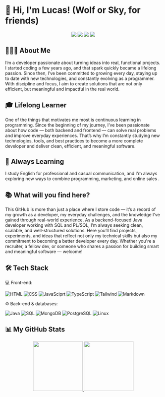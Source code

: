 # 👋 Hi, I'm Lucas! (Wolf or Sky, for friends)
<p align="center">
  <a href="https://www.youtube.com/@OLobo_Gamer" target="_blank"><img src="https://img.shields.io/badge/YouTube-FF0000?style=for-the-badge&logo=youtube&logoColor=white" target="_blank"></a>
  <a href="https://discord.gg/c628ctpS" target="_blank"><img src="https://img.shields.io/badge/Discord-7289DA?style=for-the-badge&logo=discord&logoColor=white" target="_blank"></a> 
  <a href = "mailto:lucas.silva.swr@gmail.com"><img src="https://img.shields.io/badge/-Gmail-%23333?style=for-the-badge&logo=gmail&logoColor=white" target="_blank"></a>
  <a href="https://www.linkedin.com/in/lucassilva1995/" target="_blank"><img src="https://img.shields.io/badge/-LinkedIn-%230077B5?style=for-the-badge&logo=linkedin&logoColor=white" target="_blank"></a> 
</p>

## 👨🏻‍💻  About Me

I’m a developer passionate about turning ideas into real, functional projects. I started coding a few years ago, and that spark quickly became a lifelong passion. Since then, I’ve been committed to growing every day, staying up to date with new technologies, and constantly evolving as a programmer. With discipline and focus, I aim to create solutions that are not only efficient, but meaningful and impactful in the real world.

## 🎓  Lifelong Learner

One of the things that motivates me most is continuous learning in programming. Since the beginning of my journey, I’ve been passionate about how code — both backend and frontend — can solve real problems and improve everyday experiences. That’s why I’m constantly studying new technologies, tools, and best practices to become a more complete developer and deliver clean, efficient, and meaningful software.

## 📖 Always Learning

I study English for professional and casual communication, and I'm always exploring new ways to combine programming, marketing, and online sales .

## 📚  What will you find here?

This GitHub is more than just a place where I store code — it’s a record of my growth as a developer, my everyday challenges, and the knowledge I’ve gained through real-world experience. As a backend-focused Java developer working with SQL and PL/SQL, I’m always seeking clean, scalable, and well-structured solutions.
Here you’ll find projects, experiments, and ideas that reflect not only my technical skills but also my commitment to becoming a better developer every day. Whether you're a recruiter, a fellow dev, or someone who shares a passion for building smart and meaningful software — welcome!

## 🛠️ Tech Stack

💻  Front-end:

![HTML](https://camo.githubusercontent.com/5a19b951608eb657171b0a2214d0ecac68dd93630d04a1672cc146912c0cf005/68747470733a2f2f696d672e736869656c64732e696f2f62616467652f2d48544d4c2d3333333333333f7374796c653d666c6174266c6f676f3d48544d4c35)
![CSS](https://camo.githubusercontent.com/7d87678018743408af4b8d38ace19b8006c324e67fd2d4800f2baec7ada3c418/68747470733a2f2f696d672e736869656c64732e696f2f62616467652f2d4353532d3333333333333f7374796c653d666c6174266c6f676f3d43535333266c6f676f436f6c6f723d313537324236)
![JavaSciprt](https://camo.githubusercontent.com/849a6060207020da1289e5e796ab5313646ae5cac8a6bee756d8d55f59efa19f/68747470733a2f2f696d672e736869656c64732e696f2f62616467652f2d4a6176615363726970742d3333333333333f7374796c653d666c6174266c6f676f3d6a617661736372697074)
![TypeScript](https://camo.githubusercontent.com/578c92902e9868515a7b2716611a0f6a3ae8421e0b19e4b9458c8f007198aa64/68747470733a2f2f696d672e736869656c64732e696f2f62616467652f2d547970655363726970742d3333333333333f7374796c653d666c6174266c6f676f3d74797065736372697074266c6f676f436f6c6f723d324437394337)
![Tailwind](https://camo.githubusercontent.com/478ca9225efb3770de84bdd732f15acf45297cbd5da05bc3e7e109de5e01ad42/68747470733a2f2f696d672e736869656c64732e696f2f62616467652f2d5461696c77696e642d3333333333333f7374796c653d666c6174266c6f676f3d7461696c77696e642d637373)
![Markdown](https://img.shields.io/badge/Markdown-323330?style=flat&logo=markdown&logoColor=white)

⚙️  Back-end & databases:

![Java](https://img.shields.io/badge/Java-323330?style=flat&logo=openjdk&logoColor=red)
![SQL](https://img.shields.io/badge/-SQL-323330?&logo=MySQL&logoColor=4479A1)
![MongoDB](https://camo.githubusercontent.com/4368afa077506070b51e1cde7479b2de4b8efb7ec45433f878c3ed564612d056/68747470733a2f2f696d672e736869656c64732e696f2f62616467652f2d4d6f6e676f44422d3333333333333f7374796c653d666c6174266c6f676f3d6d6f6e676f6462)
![PostgreSQL](https://camo.githubusercontent.com/ab1bc181e003a1bd21b603af4931dbd22096ae6022a11541ffbdeac77894aaf0/68747470733a2f2f696d672e736869656c64732e696f2f62616467652f2d506f737467726553514c2d3333333333333f7374796c653d666c6174266c6f676f3d706f737467726573716c)
![Linux](https://img.shields.io/badge/Linux-323330?style=flat&logo=linux&logoColor=white)

## 📊  My GitHub Stats

<p align="center">
  <a href="https://beacons.ai/o_lobo">
  <img height="160em" src="https://github-readme-stats.vercel.app/api?username=lobofullstack&locale=pt-br&show_icons=true&icon_color=FFFFFF&layout=compact&langs_count=6&theme=dark&border_radius=3.0"/>
  <img height="160em" src="https://github-readme-stats.vercel.app/api/top-langs/?username=lobofullstack&locale=pt-br&layout=compact&langs_count=6&theme=dark&border_radius=3.0"/>
</p>
